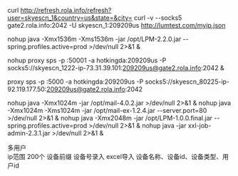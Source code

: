 curl http://refresh.rola.info/refresh?user=skyescn_1&country=us&state=&city=
curl -v --socks5 gate2.rola.info:2042 -U skyescn_1:209209us http://lumtest.com/myip.json

nohup java -Xmx1536m -Xms1536m -jar /opt/LPM-2.2.0.jar --spring.profiles.active=prod >/dev/null 2>&1 &

nohup proxy sps -p :50001 -a hotkingda:209209us -P socks5://skyescn_1222-ip-73.31.39.101:209209us@gate2.rola.info:2042 &

proxy sps -p :5000 -a hotkingda:209209us -P socks5://skyescn_80225-ip-92.119.177.50:209209us@gate2.rola.info:2042


nohup java -Xmx1024m -jar /opt/mail-4.0.2.jar >/dev/null 2>&1 &
nohup java -Xmx1024m -Xms1024m -jar /opt/mail-ex-1.2.4.jar --server.port=80 >/dev/null 2>&1 &
nohup java -Xmx2048m -jar /opt/LPM-1.0.0.final.jar  --spring.profiles.active=prod >/dev/null 2>&1 &
nohup java -jar  xxl-job-admin-2.3.1.jar  >/dev/null 2>&1 &

多用户  
ip范围  200个
设备前缀
设备号录入 excel导入   设备名称、设备id、设备类型、用户id